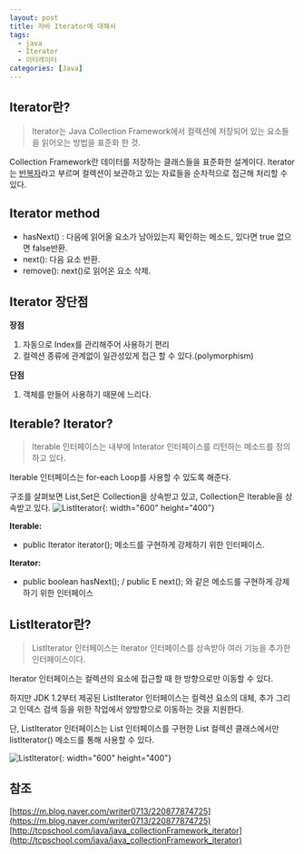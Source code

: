 ```yaml
---
layout: post
title: 자바 Iterator에 대해서
tags:
  - java
  - Iterator
  - 이터레이터
categories: [Java]
---
```

## Iterator란?
> Iterator는 Java Collection Framework에서 컬렉션에 저장되어 있는 요소들을 읽어오는 방법을 표준화 한 것.

Collection Framework란 데이터를 저장하는 클래스들을 표준화한 설계이다.
Iterator는 <u>반복자</u>라고 부르며 컬렉션이 보관하고 있는 자료들을 순차적으로 접근해 처리할 수 있다.

## Iterator method
* hasNext() : 다음에 읽어올 요소가 남아있는지 확인하는 메소드, 있다면 true 없으면 false반환.
* next(): 다음 요소 반환.
* remove(): next()로 읽어온 요소 삭제.

## Iterator 장단점
<b>장점</b>
1. 자동으로 Index를 관리해주어 사용하기 편리
2. 컬렉션 종류에 관계없이 일관성있게 접근 할 수 있다.(polymorphism)

<b>단점</b>
1. 객체를 만들어 사용하기 때문에 느리다.

## Iterable? Iterator?
> Iterable 인터페이스는 내부에 Interator 인터페이스를 리턴하는 메소드를 정의하고 있다.

Iterable 인터페이스는 for-each Loop를 사용할 수 있도록 해준다.

구조를 살펴보면 List,Set은 Collection을 상속받고 있고, Collection은 Iterable을 상속받고 있다.
![ListIterator]({{site.url}}/images/CollectionFramework.JPG){: width="600" height="400"}

<b>Iterable:</b>
+ public Iterator iterator();  메소드를 구현하게 강제하기 위한 인터페이스.

<b>Iterator:</b>
+ public boolean hasNext();   /  public E next(); 와 같은 메소드를 구현하게 강제하기 위한 인터페이스

## ListIterator<E>란?
> ListIterator 인터페이스는 Iterator 인터페이스를 상속받아 여러 기능을 추가한 인터페이스이다.

Iterator 인터페이스는 컬렉션의 요소에 접근할 때 한 방향으로만 이동할 수 있다.

하지만 JDK 1.2부터 제공된 ListIterator 인터페이스는 컬렉션 요소의 대체, 추가 그리고 인덱스 검색 등을 위한 작업에서 양방향으로 이동하는 것을 지원한다.

단, ListIterator 인터페이스는 List 인터페이스를 구현한 List 컬렉션 클래스에서만 listIterator() 메소드를 통해 사용할 수 있다.

![ListIterator]({{site.url}}/images/ListIterator.JPG){: width="600" height="400"}

## 참조
[https://m.blog.naver.com/writer0713/220877874725](https://m.blog.naver.com/writer0713/220877874725)
[http://tcpschool.com/java/java_collectionFramework_iterator](http://tcpschool.com/java/java_collectionFramework_iterator)
